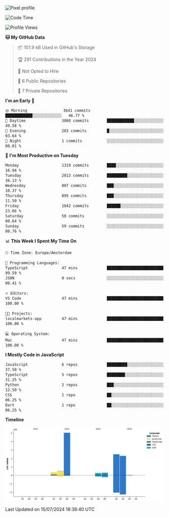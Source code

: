 ![Pixel profile](https://pixel-profile.vercel.app/api/github-stats?username=Atchferox&screen_effect=true&theme=rainbow
)


<!--START_SECTION:waka-->
![Code Time](http://img.shields.io/badge/Code%20Time-402%20hrs%2046%20mins-blue)

![Profile Views](http://img.shields.io/badge/Profile%20Views-0-blue)

**🐱 My GitHub Data** 

> 📦 101.9 kB Used in GitHub's Storage 
 > 
> 🏆 291 Contributions in the Year 2024
 > 
> 🚫 Not Opted to Hire
 > 
> 📜 6 Public Repositories 
 > 
> 🔑 7 Private Repositories 
 > 
**I'm an Early 🐤** 

```text
🌞 Morning                3641 commits        ████████████░░░░░░░░░░░░░   46.77 % 
🌆 Daytime                3860 commits        ████████████░░░░░░░░░░░░░   49.58 % 
🌃 Evening                283 commits         █░░░░░░░░░░░░░░░░░░░░░░░░   03.64 % 
🌙 Night                  1 commits           ░░░░░░░░░░░░░░░░░░░░░░░░░   00.01 % 
```
📅 **I'm Most Productive on Tuesday** 

```text
Monday                   1319 commits        ████░░░░░░░░░░░░░░░░░░░░░   16.94 % 
Tuesday                  2813 commits        █████████░░░░░░░░░░░░░░░░   36.13 % 
Wednesday                807 commits         ███░░░░░░░░░░░░░░░░░░░░░░   10.37 % 
Thursday                 895 commits         ███░░░░░░░░░░░░░░░░░░░░░░   11.50 % 
Friday                   1842 commits        ██████░░░░░░░░░░░░░░░░░░░   23.66 % 
Saturday                 50 commits          ░░░░░░░░░░░░░░░░░░░░░░░░░   00.64 % 
Sunday                   59 commits          ░░░░░░░░░░░░░░░░░░░░░░░░░   00.76 % 
```


📊 **This Week I Spent My Time On** 

```text
🕑︎ Time Zone: Europe/Amsterdam

💬 Programming Languages: 
TypeScript               47 mins             █████████████████████████   99.59 % 
JSON                     0 secs              ░░░░░░░░░░░░░░░░░░░░░░░░░   00.41 % 

🔥 Editors: 
VS Code                  47 mins             █████████████████████████   100.00 % 

🐱‍💻 Projects: 
localmarkets-app         47 mins             █████████████████████████   100.00 % 

💻 Operating System: 
Mac                      47 mins             █████████████████████████   100.00 % 
```

**I Mostly Code in JavaScript** 

```text
JavaScript               6 repos             █████████░░░░░░░░░░░░░░░░   37.50 % 
TypeScript               5 repos             ████████░░░░░░░░░░░░░░░░░   31.25 % 
Python                   2 repos             ███░░░░░░░░░░░░░░░░░░░░░░   12.50 % 
CSS                      1 repo              ██░░░░░░░░░░░░░░░░░░░░░░░   06.25 % 
Dart                     1 repo              ██░░░░░░░░░░░░░░░░░░░░░░░   06.25 % 
```



**Timeline**

![Lines of Code chart](https://raw.githubusercontent.com/Atchferox/Atchferox/main/assets/bar_graph.png)


 Last Updated on 15/07/2024 18:38:40 UTC
<!--END_SECTION:waka-->
